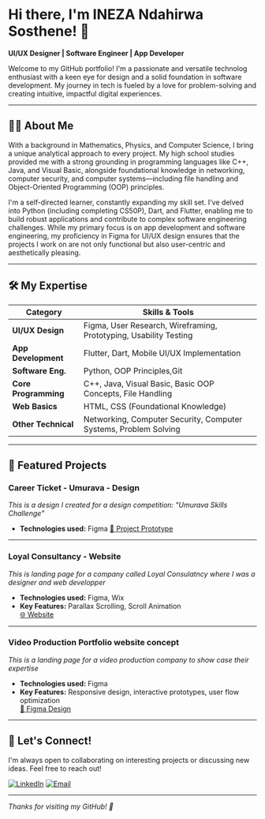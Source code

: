 # Hi there, I'm INEZA Ndahirwa Sosthene! 👋

**UI/UX Designer | Software Engineer | App Developer**

Welcome to my GitHub portfolio! I'm a passionate and versatile technolog enthusiast with a keen eye for design and a solid foundation in software development. My journey in tech is fueled by a love for problem-solving and creating intuitive, impactful digital experiences.

---

## 🧑‍💻 About Me

With a background in Mathematics, Physics, and Computer Science, I bring a unique analytical approach to every project. My high school studies provided me with a strong grounding in programming languages like C++, Java, and Visual Basic, alongside foundational knowledge in networking, computer security, and computer systems—including file handling and Object-Oriented Programming (OOP) principles.

I'm a self-directed learner, constantly expanding my skill set. I've delved into Python (including completing CS50P), Dart, and Flutter, enabling me to build robust applications and contribute to complex software engineering challenges. While my primary focus is on app development and software engineering, my proficiency in Figma for UI/UX design ensures that the projects I work on are not only functional but also user-centric and aesthetically pleasing.

---

## 🛠️ My Expertise

| Category            | Skills & Tools                                                                 |
|---------------------|--------------------------------------------------------------------------------|
| **UI/UX Design**    | Figma, User Research, Wireframing, Prototyping, Usability Testing              |
| **App Development** | Flutter, Dart, Mobile UI/UX Implementation                                     |
| **Software Eng.**   | Python, OOP Principles,Git                                                     |
| **Core Programming**| C++, Java, Visual Basic, Basic OOP Concepts, File Handling                     |
| **Web Basics**      | HTML, CSS (Foundational Knowledge)                                             |
| **Other Technical** | Networking, Computer Security, Computer Systems, Problem Solving               |

---


## 🌟 Featured Projects

###  Career Ticket - Umurava - Design
*This is a design I created for a design competition: "Umurava Skills Challenge"*

- **Technologies used:** Figma 
[🔗 Project Prototype](https://www.figma.com/proto/VxlYO5FBv95rPsZu4AmBpB/Career-Ticket?page-id=0%3A1&node-id=141-74&starting-point-node-id=141%3A74&t=2uWyJMHHt4Z7CYDM-1)

<!-- screenshot can go here -->

---

###  Loyal Consultancy - Website
*This is landing page for a company called Loyal Consulatncy where I was a designer and web developper*

- **Technologies used:** Figma, Wix  
- **Key Features:** Parallax Scrolling, Scroll Animation  
[🌐 Website](https://ndahirwas.wixsite.com/loyal-consultancy-1)

<!-- !Screenshot can go here -->

---

###  Video Production Portfolio website concept
*This is a landing page for a video production company to show case their expertise*

- **Technologies used:** Figma
- **Key Features:** Responsive design, interactive prototypes, user flow optimization  
[🔗 Figma Design](https://www.figma.com/proto/puYnGUJyNaON1j7MMwNTKF?node-id=0-1&t=8soIMhMIqnAhuOKs-6)

<!-- !Screenshot can go here -->

---

## 🤝 Let's Connect!

I'm always open to collaborating on interesting projects or discussing new ideas. Feel free to reach out!

[![LinkedIn](https://img.shields.io/badge/LinkedIn-Connect-blue?logo=linkedin)](https://www.linkedin.com/in/inezas/)
[![Email](https://img.shields.io/badge/Email-Send%20Mail-red?logo=gmail)](mailto:ndahirwas@gmail.com)

---

*Thanks for visiting my GitHub! 🚀*
